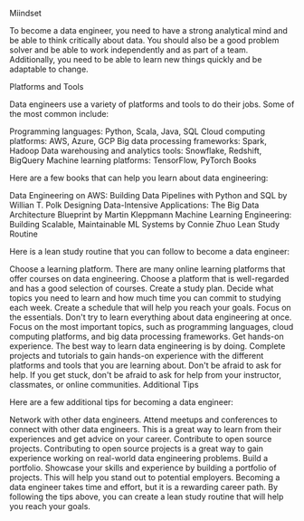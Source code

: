 Miindset

To become a data engineer, you need to have a strong analytical mind and be able to think critically about data. You should also be a good problem solver and be able to work independently and as part of a team. Additionally, you need to be able to learn new things quickly and be adaptable to change.

Platforms and Tools

Data engineers use a variety of platforms and tools to do their jobs. Some of the most common include:

Programming languages: Python, Scala, Java, SQL
Cloud computing platforms: AWS, Azure, GCP
Big data processing frameworks: Spark, Hadoop
Data warehousing and analytics tools: Snowflake, Redshift, BigQuery
Machine learning platforms: TensorFlow, PyTorch
Books

Here are a few books that can help you learn about data engineering:

Data Engineering on AWS: Building Data Pipelines with Python and SQL by Willian T. Polk
Designing Data-Intensive Applications: The Big Data Architecture Blueprint by Martin Kleppmann
Machine Learning Engineering: Building Scalable, Maintainable ML Systems by Connie Zhuo
Lean Study Routine

Here is a lean study routine that you can follow to become a data engineer:

Choose a learning platform. There are many online learning platforms that offer courses on data engineering. Choose a platform that is well-regarded and has a good selection of courses.
Create a study plan. Decide what topics you need to learn and how much time you can commit to studying each week. Create a schedule that will help you reach your goals.
Focus on the essentials. Don't try to learn everything about data engineering at once. Focus on the most important topics, such as programming languages, cloud computing platforms, and big data processing frameworks.
Get hands-on experience. The best way to learn data engineering is by doing. Complete projects and tutorials to gain hands-on experience with the different platforms and tools that you are learning about.
Don't be afraid to ask for help. If you get stuck, don't be afraid to ask for help from your instructor, classmates, or online communities.
Additional Tips

Here are a few additional tips for becoming a data engineer:

Network with other data engineers. Attend meetups and conferences to connect with other data engineers. This is a great way to learn from their experiences and get advice on your career.
Contribute to open source projects. Contributing to open source projects is a great way to gain experience working on real-world data engineering problems.
Build a portfolio. Showcase your skills and experience by building a portfolio of projects. This will help you stand out to potential employers.
Becoming a data engineer takes time and effort, but it is a rewarding career path. By following the tips above, you can create a lean study routine that will help you reach your goals.